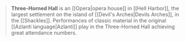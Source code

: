 > **Three-Horned Hall** is an [[Opera|opera house]] in [[Hell Harbor]], the largest settlement on the island of [[Devil's Arches|Devils Arches]], in the [[Shackles]]. Performances of classic material in the original [[Azlanti language|Azlanti]] play in the Three-Horned Hall achieving great attendance numbers.







